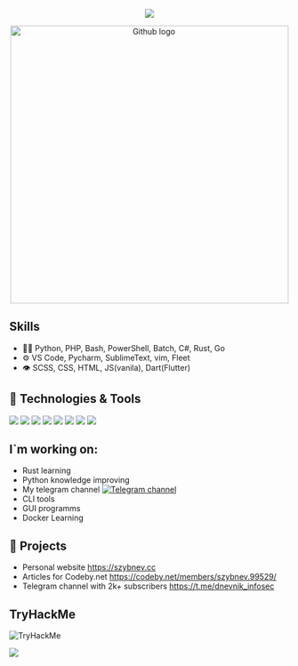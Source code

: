 <p align="center">
    <img src="https://readme-typing-svg.demolab.com?font=Fira+Code&size=30&pause=1000&center=true&width=500&lines=Hi%2C+i'm+Zybnev+Sergey!;Hi%2C+i'm+pentester!">
</p>

<p align=center>
 <img src="https://octodex.github.com/images/privateinvestocat.jpg" alt="Github logo" width="500" />
</p>

## Skills
- 👨‍💻 Python, PHP, Bash, PowerShell, Batch, C#, Rust, Go
- ⚙️ VS Code, Pycharm, SublimeText, vim, Fleet
- 👁️ SCSS, CSS, HTML, JS(vanila), Dart(Flutter)

## 🔧 Technologies & Tools
![](https://img.shields.io/badge/OS-Linux-informational?style=flat&logo=linux&logoColor=white&color=6aa6f8)
![](https://img.shields.io/badge/OS-Windows-informational?style=flat&logo=windows&logoColor=white&color=6aa6f8)
![](https://img.shields.io/badge/Editor-VS_Code-informational?style=flat&logo=visual-studio-code&logoColor=white&color=6aa6f8)
![](https://img.shields.io/badge/Editor-Pycharm-informational?style=flat&logo=pycharm&logoColor=white&color=6aa6f8)
![](https://img.shields.io/badge/Editor-Sublime-informational?style=flat&logo=sublime&logoColor=white&color=6aa6f8)
![](https://img.shields.io/badge/Code-Python-informational?style=flat&logo=python&logoColor=white&color=6aa6f8)
![](https://img.shields.io/badge/Code-PHP-informational?style=flat&logo=php&logoColor=white&color=6aa6f8)
![](https://img.shields.io/badge/Shell-Bash-informational?style=flat&logo=gnu-bash&logoColor=white&color=6aa6f8)

## I`m working on:
 - Rust learning
 - Python knowledge improving
 - My telegram channel
<a href='https://t.me/dnevnik_infosec'> ![Telegram channel](https://img.shields.io/badge/telegram-follow%20me-blue) </a>
 - CLI tools
 - GUI programms
 - Docker Learning

## 📝 Projects
- Personal website https://szybnev.cc
- Articles for Codeby.net https://codeby.net/members/szybnev.99529/
- Telegram channel with 2k+ subscribers https://t.me/dnevnik_infosec

## TryHackMe
<img src="https://tryhackme-badges.s3.amazonaws.com/szybnev.png" alt="TryHackMe">

![](https://raw.githubusercontent.com/Sutil/Sutil/2b2fad3bf54522bb30c8c170591fc68ff51b69e6/github-contribution-grid-snake2.svg)
